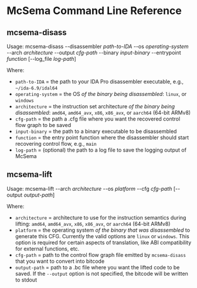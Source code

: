# McSema Command Line Reference

## mcsema-disass

Usage: mcsema-disass --disassembler _path-to-IDA_ --os _operating-system_ --arch _architecture_ --output _cfg-path_ --binary _input-binary_ --entrypoint _function_ [--log_file _log-path_]

Where:

* `path-to-IDA` = the path to your IDA Pro disassembler executable, e.g., `~/ida-6.9/idal64`
* `operating-system` = the OS _of the binary being disassembled_: `linux`, or `windows`
* `architecture` = the instruction set architecture _of the binary being disassembled_: `amd64`, `amd64_avx`, `x86`, `x86_avx`, or `aarch64` (64-bit ARMv8)
* `cfg-path` = the path a .cfg file where you want the recovered control flow graph to be saved
* `input-binary` = the path to a binary executable to be disassembled
* `function` = the entry point function where the disassembler should start recovering control flow, e.g., `main`
* `log-path` = (optional) the path to a log file to save the logging output of McSema

## mcsema-lift

Usage: mcsema-lift --arch _architecture_ --os _platform_ --cfg _cfg-path_ [--output _output-path_]

Where:

* `architecture` = architecture to use for the instruction semantics during lifting: `amd64`, `amd64_avx`, `x86`, `x86_avx`, or `aarch64` (64-bit ARMv8)
* `platform` = the operating system _of the binary that was disassembled_ to generate this CFG. Currently the valid options are `linux` or `windows`. This option is required for certain aspects of translation, like ABI compatibility for external functions, etc.
* `cfg-path` = path to the control flow graph file emitted by `mcsema-disass` that you want to convert into bitcode
* `output-path` = path to a .bc file where you want the lifted code to be saved. If the `--output` option is not specified, the bitcode will be written to stdout